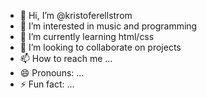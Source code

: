 - 👋 Hi, I’m @kristoferellstrom
- 👀 I’m interested in music and programming
- 🌱 I’m currently learning html/css
- 💞️ I’m looking to collaborate on projects
- 📫 How to reach me ...
- 😄 Pronouns: ...
- ⚡ Fun fact: ...

<!---
kristoferellstrom/kristoferellstrom is a ✨ special ✨ repository because its `README.md` (this file) appears on your GitHub profile.
You can click the Preview link to take a look at your changes.
--->
